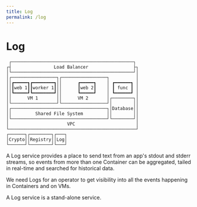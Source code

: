 ```yaml
---
title: Log
permalink: /log
---
```


# Log

```ascii
 ┌──────────────────────────────────────────────┐ 
┌┤                Load Balancer                 ├┐
│└──────────────────────────────────────────────┘│
│┌─────────────────┐┌─────────────────┐          │
││┏━━━━━┓┏━━━━━━━━┓││      ┏━━━━━┓    │ ┏━━━━━━┓ │
││┃web 1┃┃worker 1┃││      ┃web 2┃    │ ┃ func ┃ │
││┗━━━━━┛┗━━━━━━━━┛││      ┗━━━━━┛    │ ┗━━━━━━┛ │
││      VM 1       ││      VM 2       │┌────────┐│
│└─────────────────┘└─────────────────┘│        ││
│┌────────────────────────────────────┐│Database││
││         Shared File System         ││        ││
│└────────────────────────────────────┘└────────┘│
│                      VPC                       │
└────────────────────────────────────────────────┘
┌──────┐┌────────┐┌───┐                           
│Crypto││Registry││Log│                           
└──────┘└────────┘└───┘                           
```

A Log service provides a place to send text from an app's stdout and stderr streams, so events from more than one Container can be aggregated, tailed in real-time and searched for historical data.

We need Logs for an operator to get visibility into all the events happening in Containers and on VMs.

A Log service is a stand-alone service.
